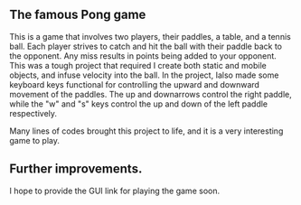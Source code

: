 ## The famous Pong game

This is a game that involves two players, their paddles, a table, and a tennis ball. Each player strives to catch and hit the ball with their paddle back to the opponent. Any miss results in points being added to your opponent. This was a tough project that required I create both static and mobile objects, and infuse velocity into the ball. In the project, Ialso made some keyboard keys functional for controlling the upward and downward movement of the paddles. The up and downarrows control the right paddle, while the "w" and "s" keys control the up and down of the left paddle respectively.

Many lines of codes brought this project to life, and it is a very interesting game to play.

## Further improvements.
I hope to provide the GUI link for playing the game soon.  
